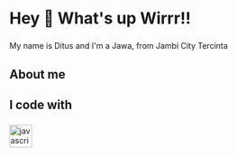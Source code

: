 <h1 align="left">Hey 👋 What's up Wirrr!!</h1>

###

<p align="left">My name is Ditus and I'm a Jawa, from Jambi City Tercinta</p>

###

<h2 align="left">About me</h2>

###

<h2 align="left">I code with</h2>

###

<div align="left">
  <img src="https://cdn.jsdelivr.net/gh/devicons/devicon/icons/javascript/javascript-original.svg" height="40" alt="javascript logo"  />
  <img width="12" />
</div>

###
